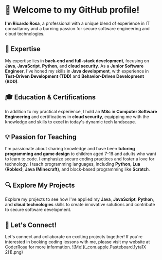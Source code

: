 # 👋 Welcome to my GitHub profile!

**I'm Ricardo Rosa**, a professional with a unique blend of experience in IT consultancy and a burning passion for secure software engineering and cloud technologies.

## 🚀 Expertise

My expertise lies in **back-end and full-stack development**, focusing on **Java**, **JavaScript**, **Python**, and **cloud security**. As a **Junior Software Engineer**, I've honed my skills in **Java development**, with experience in **Test-Driven Development (TDD)** and **Behavior-Driven Development (BDD)**.

## 🎓 Education & Certifications

In addition to my practical experience, I hold an **MSc in Computer Software Engineering** and certifications in **cloud security**, equipping me with the knowledge and skills to excel in today's dynamic tech landscape.

## 💡 Passion for Teaching

I'm passionate about sharing knowledge and have been **tutoring programming and game design** to children aged 7-18 and adults who want to learn to code. I emphasize secure coding practices and foster a love for technology. I teach programming languages, including **Python**, **Lua (Roblox)**, **Java (Minecraft)**, and block-based programming like **Scratch**.

## 🔍 Explore My Projects

Explore my projects to see how I've applied my **Java**, **JavaScript**, **Python**, and **cloud technologies** skills to create innovative solutions and contribute to secure software development.

## 🌟 Let's Connect!

Let's connect and collaborate on exciting projects together! If you're interested in booking coding lessons with me, please visit my website at [CoderRosa](https://coderrosa.webflow.io/) for more information.
![Me!](_com.apple.Pasteboard.1yta1X 2(1).png)
